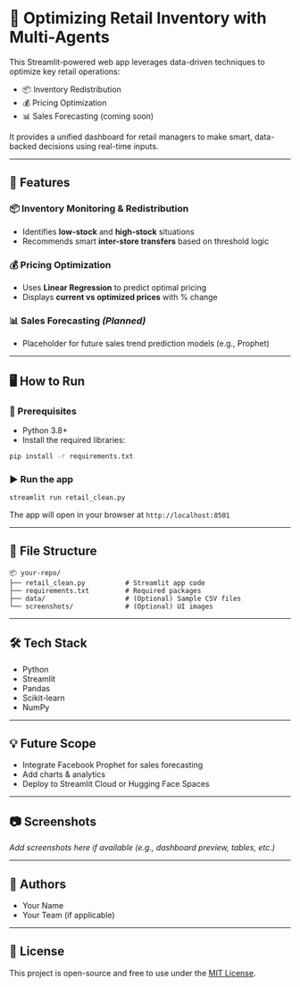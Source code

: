 # 🛒 Optimizing Retail Inventory with Multi-Agents

This Streamlit-powered web app leverages data-driven techniques to optimize key retail operations:
- 📦 Inventory Redistribution
- 💰 Pricing Optimization
- 📊 Sales Forecasting (coming soon)

It provides a unified dashboard for retail managers to make smart, data-backed decisions using real-time inputs.

---

## 🚀 Features

### 📦 Inventory Monitoring & Redistribution
- Identifies **low-stock** and **high-stock** situations
- Recommends smart **inter-store transfers** based on threshold logic

### 💰 Pricing Optimization
- Uses **Linear Regression** to predict optimal pricing
- Displays **current vs optimized prices** with % change

### 📊 Sales Forecasting *(Planned)*
- Placeholder for future sales trend prediction models (e.g., Prophet)

---

## 🖥️ How to Run

### 🔧 Prerequisites
- Python 3.8+
- Install the required libraries:

```bash
pip install -r requirements.txt
```

### ▶️ Run the app

```bash
streamlit run retail_clean.py
```

The app will open in your browser at `http://localhost:8501`

---

## 📁 File Structure

```
📦 your-repo/
├── retail_clean.py          # Streamlit app code
├── requirements.txt         # Required packages
├── data/                    # (Optional) Sample CSV files
└── screenshots/             # (Optional) UI images
```

---

## 🛠️ Tech Stack

- Python
- Streamlit
- Pandas
- Scikit-learn
- NumPy

---

## 💡 Future Scope

- Integrate Facebook Prophet for sales forecasting
- Add charts & analytics
- Deploy to Streamlit Cloud or Hugging Face Spaces

---

## 📷 Screenshots

_Add screenshots here if available (e.g., dashboard preview, tables, etc.)_

---

## 👥 Authors

- Your Name  
- Your Team (if applicable)

---

## 📄 License

This project is open-source and free to use under the [MIT License](LICENSE).
